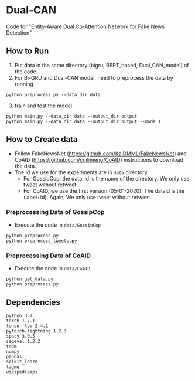 # Dual-CAN
Code for "Entity-Aware Dual Co-Attention Network for Fake News Detection"

## How to Run
1. Put data in the same directory (bigru, BERT_based, Dual_CAN_model) of the code.
2. For Bi-GRU and Dual-CAN model, need to preprocess the data by running
```
python preprocess.py --data_dir data
```
3. train and test the model
```
python main.py --data_dir data --output_dir output
python main.py --data_dir data --output_dir output --mode 1
```

## How to Create data
* Follow FakeNewsNet (https://github.com/KaiDMML/FakeNewsNet) and CoAID (https://github.com/cuilimeng/CoAID) instructions to download the data.
* The id we use for the experiments are in `data` directory.
    * For GossipCop, the data_id is the name of the directory. We only use tweet without retweet.
    * For CoAID, we use the first version (05-01-2020). The dataid is the (label+id). Again, We only use tweet without retweet.

### Preprocessing Data of  GossipCop
* Execute the code in `data/GossipCop`
```
python preprocess.py
python preprocess_tweets.py
```
### Preprocessing Data of  CoAID
* Execute the code in `data/CoAID`
```
python get_data.py
python preprocess.py
```

## Dependencies
```
python 3.7
torch 1.7.1
tensorflow 2.4.1
pytorch-lightning 1.2.3
spacy 3.0.5
seqeval 1.2.2
tqdm
numpy
pandas
scikit_learn
tagme
wikipediaapi
```